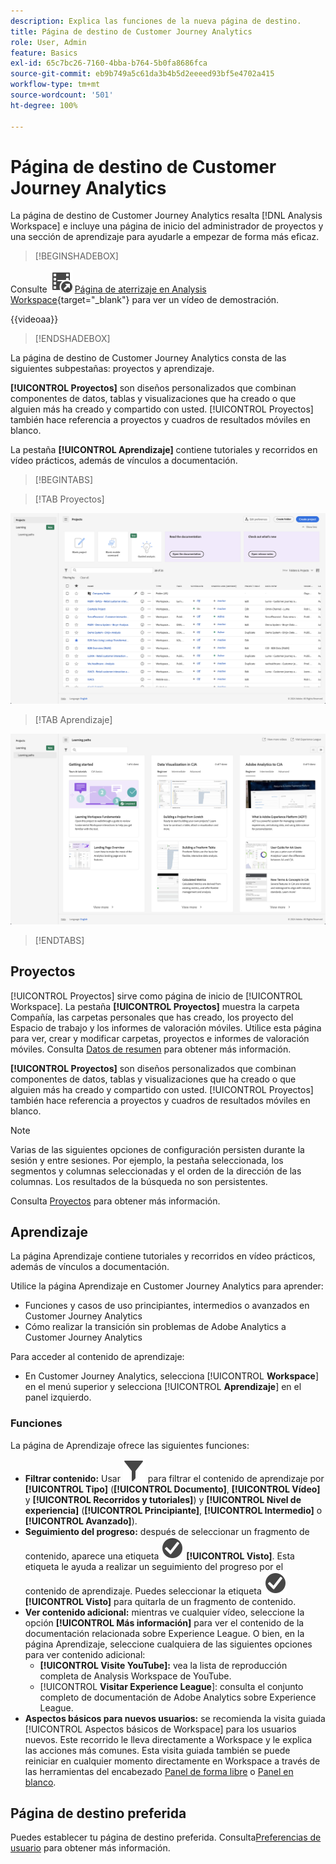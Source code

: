 ```yaml
---
description: Explica las funciones de la nueva página de destino.
title: Página de destino de Customer Journey Analytics
role: User, Admin
feature: Basics
exl-id: 65c7bc26-7160-4bba-b764-5b0fa8686fca
source-git-commit: eb9b749a5c61da3b4b5d2eeeed93bf5e4702a415
workflow-type: tm+mt
source-wordcount: '501'
ht-degree: 100%

---
```


# Página de destino de Customer Journey Analytics

La página de destino de Customer Journey Analytics resalta [!DNL Analysis Workspace] e incluye una página de inicio del administrador de proyectos y una sección de aprendizaje para ayudarle a empezar de forma más eficaz.


>[!BEGINSHADEBOX]

Consulte ![VideoCheckedOut](/help/assets/icons/VideoCheckedOut.svg) [Página de aterrizaje en Analysis Workspace](https://video.tv.adobe.com/v/334278/?quality=12&learn=on){target="_blank"} para ver un vídeo de demostración.

{{videoaa}}

>[!ENDSHADEBOX]


La página de destino de Customer Journey Analytics consta de las siguientes subpestañas: proyectos y aprendizaje.

**[!UICONTROL Proyectos]** son diseños personalizados que combinan componentes de datos, tablas y visualizaciones que ha creado o que alguien más ha creado y compartido con usted. [!UICONTROL Proyectos] también hace referencia a proyectos y cuadros de resultados móviles en blanco.

La pestaña **[!UICONTROL Aprendizaje]** contiene tutoriales y recorridos en vídeo prácticos, además de vínculos a documentación.

>[!BEGINTABS]

>[!TAB Proyectos]

![Página de destino de proyectos](assets/landing-projects.png)

>[!TAB Aprendizaje]

![Página de destino de aprendizaje](assets/landing-learning.png)


>[!ENDTABS]

## Proyectos

[!UICONTROL Proyectos] sirve como página de inicio de [!UICONTROL Workspace]. La pestaña **[!UICONTROL Proyectos]** muestra la carpeta Compañía, las carpetas personales que has creado, los proyecto del Espacio de trabajo y los informes de valoración móviles. Utilice esta página para ver, crear y modificar carpetas, proyectos e informes de valoración móviles. Consulta [Datos de resumen](/help/analysis-workspace/build-workspace-project/freeform-overview.md) para obtener más información.


**[!UICONTROL Proyectos]** son diseños personalizados que combinan componentes de datos, tablas y visualizaciones que ha creado o que alguien más ha creado y compartido con usted. [!UICONTROL Proyectos] también hace referencia a proyectos y cuadros de resultados móviles en blanco.

>[!NOTE]
>
>Varias de las siguientes opciones de configuración persisten durante la sesión y entre sesiones. Por ejemplo, la pestaña seleccionada, los segmentos y columnas seleccionadas y el orden de la dirección de las columnas. Los resultados de la búsqueda no son persistentes.

Consulta [Proyectos](/help/analysis-workspace/build-workspace-project/freeform-overview.md) para obtener más información.

<!--

### Customize table columns

To customize column widths, drag the vertical bar that separates each column. 

To add or remove columns from the list of projects, click the column icon (![Landing all](assets/select-column.png) ) in the top-right, then select or deselect column titles. 

The available columns are:

| Column name | Description | 
|---------|----------|
| [!UICONTROL **Name**] | Identifies the name of the project. |
| [!UICONTROL **Type**] | Indicates whether this type is a Workspace project, a Mobile scorecard, or a folder. |
| [!UICONTROL **Tags**] | Tags projects to organize them into groups. | 
| [!UICONTROL **Scheduled**] | Set to [!UICONTROL On] when a project is scheduled or [!UICONTROL Off] when it is not. Clicking the [!UICONTROL On] link lets you see information about the scheduled project. You can also [edit the project schedule](/help/analysis-workspace/export/t-schedule-report.md) if you are the project owner. |
| [!UICONTROL **Project role**] | Identifies the project roles: whether you are the project Owner and whether you have permissions to Edit or Duplicate the project. |
| [!UICONTROL **Report suite**] | Identifies the Report Suites that are associated with the project.<br>Tables and visualizations within a panel derive data from the report suite selected in the top right of the panel. The report suite also determines what components are available in the left rail. Within a project, you can use one or many report suites depending on your analysis use cases. The list of report suites is sorted on relevance. Adobe defines relevance based on how recently and frequently the suite has been used by the current user, and how frequently the suite is used within the organization. |
| [!UICONTROL **Owner**] | Identifies the person who created the project. |
| [!UICONTROL **Shared With**] | Shows who the project is currently shared with. |
| [!UICONTROL **Last Modified**] | The date and time when the project was last modified. |
| [!UICONTROL **Last Opened**] | Identifies the date that a project was last opened by the user who is currently viewing the Projects page. |
| [!UICONTROL **Last Used**] | Helps determine whether a project is valuable to users in your organization by showing the date and time when the project was last opened by any user within the organization.<p>Consider the following when viewing this column:</p><ul><li>Usage information is available starting in September 2023.</li><li>This column is available only to system administrators.</li></ul> |
| [!UICONTROL **Project ID**] | Can be used for debugging projects. |
| [!UICONTROL **Longest Date Range**] | Longer date ranges increase project complexity and may increase processing and load times. |
| [!UICONTROL **Number of queries**] | The total number of requests made to Analytics when the project loads. A higher number of project queries increases project complexity and may increase processing and load times. This data is available only after a project has loaded or a scheduled project was sent. |
| [!UICONTROL **Location**] | Shows the folder where the project is located. |

### Other UI elements on the Projects page

| UI element | Definition |
| --- | --- |
| Edit preferences | Lets you [!UICONTROL View Tutorials], and [Edit user preferences](/help/analysis-workspace/user-preferences.md). |
| [!UICONTROL Create new] | Opens the project modal where you can create a Workspace project or a Mobile scorecard or open a company template.  |
| [!UICONTROL Show less<br> Show more] | Toggles between not showing and showing the banner: ![Top banner](assets/top-banner.png) |
| [!UICONTROL Workspace project] | Creates a blank [Workspace project](/help/analysis-workspace/home.md) for you to  design and build. |
| [!UICONTROL Mobile scorecard] | Creates a blank [mobile scorecard](https://experienceleague.adobe.com/docs/analytics/analyze/mobapp/curator.html) for you to design and build. |
| [!UICONTROL Open Training Tutorial] | Opens the Workspace training tutorial that guides you through the process of building a new starter project in a step-by-step tutorial.|
| [!UICONTROL Open release notes] | Opens the Adobe Analytics section of the latest Adobe Experience Cloud release notes. |
| Filter icon | Filters by tags, report suites, owners, types, and other filters (Mine, Shared with me, Favorites, and Approved)  |
| Search bar | Searches all columns in the table. |
| Selection box | Selects one or more projects to display the project management actions you can perform: **Delete**, **Share**, **Rename**, **Copy**, **Unpin**, **Move Up**, **Move Down**, **Tag**, **Approve**, **Export CSV**, and **Move to**. You may not have permissions to perform all listed actions. |
| [!UICONTROL Favorites] | Adds a star next to a favorite project or folder that can be used as a filter. |
| [!UICONTROL Name] | Identifies the name of the project. |
| Pin icon | Pins items so they always appear at the top of your list but you can re-adjust the order by moving them up or down in the order. Use the ellipsis option menu and select **Move Up** or **Move down** in the list. |
| Info (i) icon | Displays the following information about a project: Type, Project Role, Owner, Description, and who it is shared with. It also indicates who can [edit or duplicate](/help/analysis-workspace/curate-share/share-projects.md) this project. |
| Ellipsis (...) | Displays the project management actions you can perform: **Delete**, **Share**, **Rename**, **Copy**, **Unpin**, **Move Up**, **Move Down**, **Tag**, **Approve**, **Export CSV**, and **Move to**. You may not have permissions to perform all listed actions. |
| SHOW: Folders & Projects or All Projects | Changes the view setting on the table to show folders and projects according to your folder organization **or** show all of your projects in an unorganized list. |
| < (Back button) | Returns you to your most recent landing page configuration in a Workspace project or a report. The page configuration you had when you left the landing page will persist when you return. |

-->

## Aprendizaje

La página Aprendizaje contiene tutoriales y recorridos en vídeo prácticos, además de vínculos a documentación.

Utilice la página Aprendizaje en Customer Journey Analytics para aprender:

* Funciones y casos de uso principiantes, intermedios o avanzados en Customer Journey Analytics
* Cómo realizar la transición sin problemas de Adobe Analytics a Customer Journey Analytics

Para acceder al contenido de aprendizaje:

* En Customer Journey Analytics, selecciona [!UICONTROL **Workspace**] en el menú superior y selecciona [!UICONTROL **Aprendizaje**] en el panel izquierdo.

### Funciones

La página de Aprendizaje ofrece las siguientes funciones:

* **Filtrar contenido:** Usar ![filtro](/help/assets/icons/Filter.svg) para filtrar el contenido de aprendizaje por **[!UICONTROL Tipo]** (**[!UICONTROL Documento]**, **[!UICONTROL Vídeo]** y **[!UICONTROL Recorridos y tutoriales]**) y **[!UICONTROL Nivel de experiencia]** (**[!UICONTROL Principiante]**, **[!UICONTROL Intermedio]** o **[!UICONTROL Avanzado]**).
* **Seguimiento del progreso:** después de seleccionar un fragmento de contenido, aparece una etiqueta ![CheckmarkCircle ](/help/assets/icons/CheckmarkCircle.svg) **[!UICONTROL Visto]**. Esta etiqueta le ayuda a realizar un seguimiento del progreso por el contenido de aprendizaje. Puedes seleccionar la etiqueta ![CheckmarkCircle](/help/assets/icons/CheckmarkCircle.svg) **[!UICONTROL Visto]** para quitarla de un fragmento de contenido.
* **Ver contenido adicional:** mientras ve cualquier vídeo, seleccione la opción **[!UICONTROL Más información]** para ver el contenido de la documentación relacionada sobre Experience League. O bien, en la página Aprendizaje, seleccione cualquiera de las siguientes opciones para ver contenido adicional:
   * **[!UICONTROL Visite YouTube]:** vea la lista de reproducción completa de Analysis Workspace de YouTube.
   * [!UICONTROL **Visitar Experience League**]: consulta el conjunto completo de documentación de Adobe Analytics sobre Experience League.
* **Aspectos básicos para nuevos usuarios:** se recomienda la visita guiada [!UICONTROL Aspectos básicos de Workspace] para los usuarios nuevos. Este recorrido le lleva directamente a Workspace y le explica las acciones más comunes. Esta visita guiada también se puede reiniciar en cualquier momento directamente en Workspace a través de las herramientas del encabezado [Panel de forma libre](/help/analysis-workspace/c-panels/freeform-panel.md) o [Panel en blanco](/help/analysis-workspace/c-panels/blank-panel.md).

## Página de destino preferida

Puedes establecer tu página de destino preferida. Consulta[Preferencias de usuario](/help/analysis-workspace/user-preferences.md#general-preferences) para obtener más información.

<!--
## Landing page FAQ {#landing-faq}

| Question | Answer |
| --- | --- |
| Does the work I do in the beta program UI carry over to the production [!UICONTROL Workspace] experience? | Yes, any work done in the beta carries over to the old/current [!UICONTROL Workspace] experience. |
| Is there a maximum number of projects I can pin? | No, there is no limit on the number of projects you can pin. |
| Can admins designate this landing page for their users? | No, admins cannot designate the landing page on behalf of users. Individual users must turn on the toggle themselves. |
| Are all reports that currently exist in [!DNL Reports & Analytics] still available? | No, the following reports were phased out, based on overall usage data: <ul><li>Any custom eVars/props/events/classifications<li>My Recommended Reports</li><li>Hourly/Daily/Weekly/Monthly/Quarterly/Yearly unique visitors</li><li>DailyWeekly/Monthly/Quarterly/Yearly unique customers</li><li>Action name depth</li><li>Action name summary</li><li>Add dashboard</li><li>Age</li><li>Audio support</li><li>Billing information</li><li>Clicks to page</li><li>Color depth</li><li>Cookie support</li><li>Cookies</li><li>Connection types</li><li>Creative elements</li><li>Credit card type</li><li>Cross sell</li><li>Custom event funnels</li><li>Custom links</li><li>Customer ID</li><li>Day of week</li><li>Entry action name</li><li>Exit action name</li><li>Exit links</li><li>Fallout</li><li>File downloads</li><li>Find in store</li><li>Full paths</li><li>Gender</li><li>Hit ype VISTA rule</li><li>Image support</li><li>Java</li><li>JavaScript</li><li>JavaScript version</li><li>Manage bookmarks</li><li>Manage dashboards</li><li>Monitor color depth</li><li>Monitor resolutions</li><li>Newsletter signups</li><li>Next action name</li><li>Next action name flow</li><li>Null searches</li><li>Operating system</li><li>Order review</li><li>Page of day</li><li>Pages not found</li><li>Pathfinder</li><li>Path length</li><li>Previous action name</li><li>Previous action name flow</li><li>Product activity</li><li>Product cost</li><li>Product department</li><li>Product inventory category</li><li>Product name</li><li>Product reviews</li><li>Product season</li><li>Product shares</li><li>Product zooms</li><li>Reload</li><li>Searches</li><li>Servers</li><li>Single page visits</li><li>Shipping information</li><li>Site hierarchy</li><li>Social mentions</li><li>Time of day</li><li>Time spent on action name</li><li>Video support</li><li>Visitor state</li></ul> | 
-->
